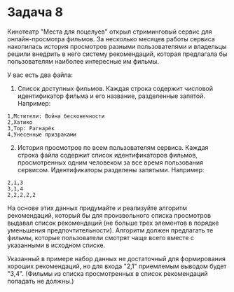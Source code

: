 # Задача 8

Кинотеатр "Места для поцелуев" открыл стриминговый сервис для онлайн-просмотра фильмов. За несколько месяцев работы сервиса накопилась история просмотров разными пользователями и владельцы решили внедрить в него систему рекомендаций, которая предлагала бы пользователям наиболее интересные им фильмы.

У вас есть два файла:

1. Список доступных фильмов. Каждая строка содержит числовой идентификатор фильма и его название, разделенные запятой. Например:
```
1,Мстители: Война бесконечности
2,Хатико
3,Тор: Рагнарёк
4,Унесенные призраками
```

2. История просмотров по всем пользователям сервиса. Каждая строка файла содержит список идентификаторов фильмов, просмотренных одним человеком за все время пользования сервисом. Идентификаторы разделены запятыми. Например:
```
2,1,3
3,1,4
2,2,2,2,2
```

На основе этих данных придумайте и реализуйте алгоритм рекомендаций, который бы для произвольного списка просмотров выдавал список рекомендаций (не больше трех элементов в порядке уменьшения предпочтительности). Алгоритм должен предлагать те фильмы, которые пользователи смотрят чаще всего вместе с указанными в исходном списке.

Указанный в примере набор данных не достаточный для формирования хороших рекомендаций, но для входа "2,1" приемлемым выводом будет "3,4". (Фильмы из списка просмотренных в список рекомендаций попадать не должны.)